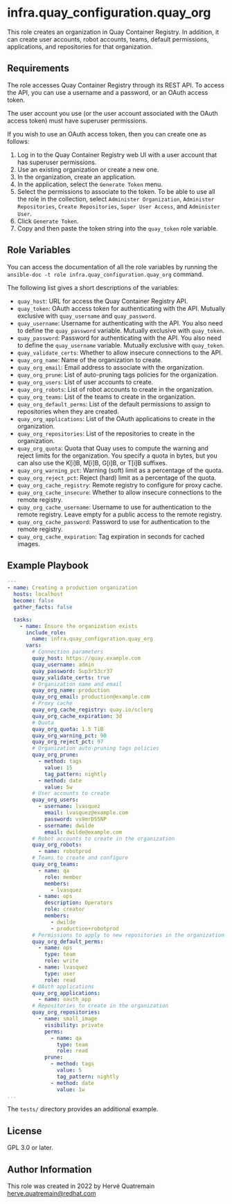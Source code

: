 infra.quay_configuration.quay_org
=========

This role creates an organization in Quay Container Registry.
In addition, it can create user accounts, robot accounts, teams, default permissions, applications, and repositories for that organization.


Requirements
------------

The role accesses Quay Container Registry through its REST API.
To access the API, you can use a username and a password, or an OAuth access token.

The user account you use (or the user account associated with the OAuth access token) must have superuser permissions.

If you wish to use an OAuth access token, then you can create one as follows:

1. Log in to the Quay Container Registry web UI with a user account that has superuser permissions.
2. Use an existing organization or create a new one.
3. In the organization, create an application.
4. In the application, select the `Generate Token` menu.
5. Select the permissions to associate to the token.
   To be able to use all the role in the collection, select `Administer Organization`, `Administer Repositories`, `Create Repositories`, `Super User Access`, and `Administer User`.
6. Click `Generate Token`.
7. Copy and then paste the token string into the `quay_token` role variable.


Role Variables
--------------

You can access the documentation of all the role variables by running the `ansible-doc -t role infra.quay_configuration.quay_org` command.

The following list gives a short descriptions of the variables:

* `quay_host`: URL for access the Quay Container Registry API.
* `quay_token`: OAuth access token for authenticating with the API.
  Mutually exclusive with `quay_username` and `quay_password`.
* `quay_username`: Username for authenticating with the API.
  You also need to define the `quay_password` variable.
  Mutually exclusive with `quay_token`.
* `quay_password`: Password for authenticating with the API.
  You also need to define the `quay_username` variable.
  Mutually exclusive with `quay_token`.
* `quay_validate_certs`: Whether to allow insecure connections to the API.
* `quay_org_name`: Name of the organization to create.
* `quay_org_email`: Email address to associate with the organization.
* `quay_org_prune`: List of auto-pruning tags policies for the organization.
* `quay_org_users`: List of user accounts to create.
* `quay_org_robots`: List of robot accounts to create in the organization.
* `quay_org_teams`: List of the teams to create in the organization.
* `quay_org_default_perms`: List of the default permissions to assign to repositories when they are created.
* `quay_org_applications`: List of the OAuth applications to create in the organization.
* `quay_org_repositories`: List of the repositories to create in the organization.
* `quay_org_quota`: Quota that Quay uses to compute the warning and reject limits for the organization.
  You specify a quota in bytes, but you can also use the K[i]B, M[i]B, G[i]B, or T[i]B suffixes.
* `quay_org_warning_pct`: Warning (soft) limit as a percentage of the quota.
* `quay_org_reject_pct`: Reject (hard) limit as a percentage of the quota.
* `quay_org_cache_registry`: Remote registry to configure for proxy cache.
* `quay_org_cache_insecure`: Whether to allow insecure connections to the remote registry.
* `quay_org_cache_username`: Username to use for authentication to the remote registry.
  Leave empty for a public access to the remote registry.
* `quay_org_cache_password`: Password to use for authentication to the remote registry.
* `quay_org_cache_expiration`: Tag expiration in seconds for cached images.


Example Playbook
----------------

```yaml
---
- name: Creating a production organization
  hosts: localhost
  become: false
  gather_facts: false

  tasks:
    - name: Ensure the organization exists
      include_role:
        name: infra.quay_configuration.quay_org
      vars:
        # Connection parameters
        quay_host: https://quay.example.com
        quay_username: admin
        quay_password: Sup3r53cr37
        quay_validate_certs: true
        # Organization name and email
        quay_org_name: production
        quay_org_email: production@example.com
        # Proxy cache
        quay_org_cache_registry: quay.io/sclorg
        quay_org_cache_expiration: 3d
        # Quota
        quay_org_quota: 1.5 TiB
        quay_org_warning_pct: 90
        quay_org_reject_pct: 97
        # Organization auto-pruning tags policies
        quay_org_prune:
          - method: tags
            value: 15
            tag_pattern: nightly
          - method: date
            value: 5w
        # User accounts to create
        quay_org_users:
          - username: lvasquez
            email: lvasquez@example.com
            password: vs9mrD55NP
          - username: dwilde
            email: dwilde@example.com
        # Robot accounts to create in the organization
        quay_org_robots:
          - name: robotprod
        # Teams to create and configure
        quay_org_teams:
          - name: qa
            role: member
            members:
              - lvasquez
          - name: ops
            description: Operators
            role: creator
            members:
              - dwilde
              - production+robotprod
        # Permissions to apply to new repositories in the organization
        quay_org_default_perms:
          - name: ops
            type: team
            role: write
          - name: lvasquez
            type: user
            role: read
        # OAuth applications
        quay_org_applications:
          - name: oauth_app
        # Repositories to create in the organization
        quay_org_repositories:
          - name: small_image
            visibility: private
            perms:
              - name: qa
                type: team
                role: read
            prune:
              - method: tags
                value: 5
                tag_pattern: nightly
              - method: date
                value: 1w
...
```

The `tests/` directory provides an additional example.


License
-------

GPL 3.0 or later.


Author Information
------------------

This role was created in 2022 by Hervé Quatremain <herve.quatremain@redhat.com>
